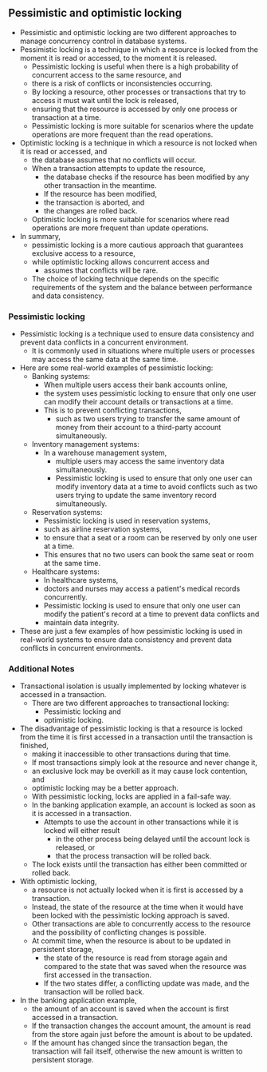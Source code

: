 ## Pessimistic and optimistic locking
- Pessimistic and optimistic locking are two different approaches to manage concurrency control in database systems.
- Pessimistic locking is a technique in which a resource is locked from the moment it is read or accessed, to the moment it is released. 
  - Pessimistic locking is useful when there is a high probability of concurrent access to the same resource, and 
  - there is a risk of conflicts or inconsistencies occurring. 
  - By locking a resource, other processes or transactions that try to access it must wait until the lock is released, 
  - ensuring that the resource is accessed by only one process or transaction at a time. 
  - Pessimistic locking is more suitable for scenarios where the update operations are more frequent than the read operations.
- Optimistic locking is a technique in which a resource is not locked when it is read or accessed, and 
  - the database assumes that no conflicts will occur. 
  - When a transaction attempts to update the resource, 
    - the database checks if the resource has been modified by any other transaction in the meantime. 
    - If the resource has been modified, 
    - the transaction is aborted, and 
    - the changes are rolled back. 
  - Optimistic locking is more suitable for scenarios where read operations are more frequent than update operations.
- In summary, 
  - pessimistic locking is a more cautious approach that guarantees exclusive access to a resource, 
  - while optimistic locking allows concurrent access and 
    - assumes that conflicts will be rare. 
  - The choice of locking technique depends on the specific requirements of the system and the balance between performance and data consistency.


### Pessimistic locking

- Pessimistic locking is a technique used to ensure data consistency and prevent data conflicts in a concurrent environment. 
  - It is commonly used in situations where multiple users or processes may access the same data at the same time. 
- Here are some real-world examples of pessimistic locking:
  - Banking systems: 
    - When multiple users access their bank accounts online, 
    - the system uses pessimistic locking to ensure that only one user can modify their account details or transactions at a time. 
    - This is to prevent conflicting transactions, 
      - such as two users trying to transfer the same amount of money from their account to a third-party account simultaneously.
  - Inventory management systems: 
    - In a warehouse management system, 
      - multiple users may access the same inventory data simultaneously. 
      - Pessimistic locking is used to ensure that only one user can modify inventory data at a time to avoid conflicts such as two users trying to update the same inventory record simultaneously.
  - Reservation systems: 
    - Pessimistic locking is used in reservation systems, 
    - such as airline reservation systems, 
    - to ensure that a seat or a room can be reserved by only one user at a time. 
    - This ensures that no two users can book the same seat or room at the same time.
  - Healthcare systems: 
    - In healthcare systems, 
    - doctors and nurses may access a patient's medical records concurrently. 
    - Pessimistic locking is used to ensure that only one user can modify the patient's record at a time to prevent data conflicts and 
    - maintain data integrity.
- These are just a few examples of how pessimistic locking is used in real-world systems to ensure data consistency and prevent data conflicts in concurrent environments.


### Additional Notes 
- Transactional isolation is usually implemented by locking whatever is accessed in a transaction. 
  - There are two different approaches to transactional locking: 
    - Pessimistic locking and 
    - optimistic locking.
- The disadvantage of pessimistic locking is that a resource is locked from the time it is first accessed in a transaction until the transaction is finished, 
  - making it inaccessible to other transactions during that time. 
  - If most transactions simply look at the resource and never change it, 
  - an exclusive lock may be overkill as it may cause lock contention, and 
  - optimistic locking may be a better approach. 
  - With pessimistic locking, locks are applied in a fail-safe way. 
  - In the banking application example, an account is locked as soon as it is accessed in a transaction. 
    - Attempts to use the account in other transactions while it is locked will either result 
      - in the other process being delayed until the account lock is released, or 
      - that the process transaction will be rolled back. 
  - The lock exists until the transaction has either been committed or rolled back.
- With optimistic locking, 
  - a resource is not actually locked when it is first is accessed by a transaction. 
  - Instead, the state of the resource at the time when it would have been locked with the pessimistic locking approach is saved. 
  - Other transactions are able to concurrently access to the resource and the possibility of conflicting changes is possible. 
  - At commit time, when the resource is about to be updated in persistent storage, 
    - the state of the resource is read from storage again and compared to the state that was saved when the resource was first accessed in the transaction. 
    - If the two states differ, a conflicting update was made, and the transaction will be rolled back.
- In the banking application example, 
  - the amount of an account is saved when the account is first accessed in a transaction. 
  - If the transaction changes the account amount, the amount is read from the store again just before the amount is about to be updated. 
  - If the amount has changed since the transaction began, the transaction will fail itself, otherwise the new amount is written to persistent storage.
  